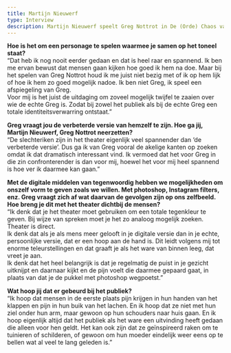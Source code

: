 ```yaml
---
title: Martijn Nieuwerf
type: Interview
description: Martijn Nieuwerf speelt Greg Nottrot in De (Orde) Chaos van 2018
---
```


**Hoe is het om een personage te spelen waarmee je samen op het toneel staat?**  
“Dat heb ik nog nooit eerder gedaan en dat is heel raar en spannend. Ik ben me ervan bewust dat mensen gaan kijken hoe goed ik hem na doe. Maar bij het spelen van Greg Nottrot houd ik me juist niet bezig met of ik op hem lijk of hoe ik hem zo goed mogelijk nadoe. Ik ben niet Greg, ik speel een afspiegeling van Greg.  
Voor mij is het juist de uitdaging om zoveel mogelijk twijfel te zaaien over wie de echte Greg is. Zodat bij zowel het publiek als bij de echte Greg een totale identiteitsverwarring ontstaat.”


**Greg vraagt jou de verbeterde versie van hemzelf te zijn. Hoe ga jij, Martijn Nieuwerf, Greg Nottrot neerzetten?**  
“De slechteriken zijn in het theater eigenlijk veel spannender dan ‘de verbeterde versie’. Dus ga ik van Greg vooral de akelige kanten op zoeken omdat ik dat dramatisch interessant vind. Ik vermoed dat het voor Greg in die zin confronterender is dan voor mij, hoewel het voor mij heel spannend is hoe ver ik daarmee kan gaan.”

**Met de digitale middelen van tegenwoordig hebben we mogelijkheden om onszelf vorm te geven zoals we willen. Met photoshop, Instagram filters, enz. Greg vraagt zich af wat daarvan de gevolgen zijn op ons zelfbeeld. Hoe breng je dit met het theater dichtbij de mensen?**  
“Ik denk dat je het theater moet gebruiken om een totale tegenkleur te geven. Bij wijze van spreken moet je het zo analoog mogelijk zoeken. Theater is direct.  
Ik denk dat als je als mens meer gelooft in je digitale versie dan in je echte, persoonlijke versie, dat er een hoop aan de hand is. Dit leidt volgens mij tot enorme teleurstellingen en dat graaft je als het ware van binnen leeg, dat vreet je aan.  
Ik denk dat het heel belangrijk is dat je regelmatig de puist in je gezicht uitknijpt en daarnaar kijkt en de pijn voelt die daarmee gepaard gaat, in plaats van dat je de pukkel met photoshop wegpoetst.”

**Wat hoop jij dat er gebeurd bij het publiek?**  
“Ik hoop dat mensen in de eerste plaats pijn krijgen in hun handen van het klappen en pijn in hun buik van het lachen. En ik hoop dat ze niet met hun ziel onder hun arm, maar gewoon op hun schouders naar huis gaan. En ik hoop eigenlijk altijd dat het publiek als het ware een uitvinding heeft gedaan die alleen voor hen geldt. Het kan ook zijn dat ze geïnspireerd raken om te tuinieren of schilderen, of gewoon om hun moeder eindelijk weer eens op te bellen wat al veel te lang geleden is.”
